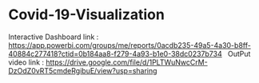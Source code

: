 # Covid-19-Visualization

Interactive Dashboard link : https://app.powerbi.com/groups/me/reports/0acdb235-49a5-4a30-b8ff-40884c277418?ctid=0b184aa8-f279-4a93-b1e0-38dc0237b734
 &nbsp;
OutPut video link : https://drive.google.com/file/d/1PLTWuNwcCrM-DzOdZ0vRT5cmdeRgibuE/view?usp=sharing
